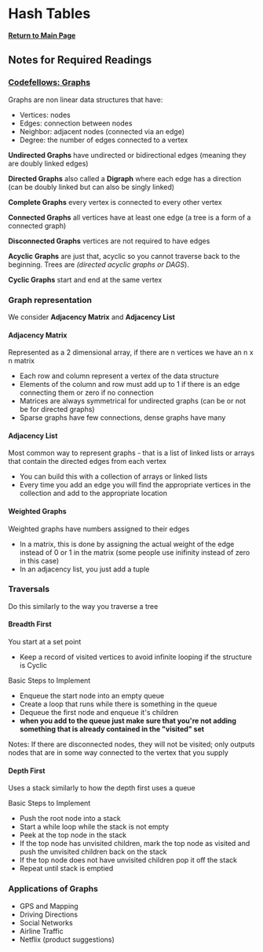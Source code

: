 # Hash Tables

**[Return to Main Page](https://annethor.github.io/reading-notes/)**

## Notes for Required Readings

### [Codefellows: Graphs](https://codefellows.github.io/common_curriculum/data_structures_and_algorithms/Code_401/class-35/resources/graphs.html)

Graphs are non linear data structures that have:

- Vertices: nodes
- Edges: connection between nodes
- Neighbor: adjacent nodes (connected via an edge)
- Degree: the number of edges connected to a vertex

**Undirected Graphs** have undirected or bidirectional edges (meaning they are doubly linked edges)

**Directed Graphs** also called a **Digraph** where each edge has a direction (can be doubly linked but can also be singly linked)

**Complete Graphs** every vertex is connected to every other vertex

**Connected Graphs** all vertices have at least one edge (a tree is a form of a connected graph)

**Disconnected Graphs** vertices are not required to have edges

**Acyclic Graphs** are just that, acyclic so you cannot traverse back to the beginning. Trees are *(directed acyclic graphs or DAGS*).

**Cyclic Graphs** start and end at the same vertex

### Graph representation

We consider **Adjacency Matrix** and **Adjacency List**

#### Adjacency Matrix
Represented as a 2 dimensional array, if there are n vertices we have an n x n matrix
- Each row and column represent a vertex of the data structure
- Elements of the column and row must add up to 1 if there is an edge connecting them or zero if no connection
- Matrices are always symmetrical for undirected graphs (can be or not be for directed graphs)
- Sparse graphs have few connections, dense graphs have many

#### Adjacency List
Most common way to represent graphs - that is a list of linked lists or arrays that contain the directed edges from each vertex
- You can build this with a collection of arrays or linked lists
- Every time you add an edge you will find the appropriate vertices in the collection and add to the appropriate location

#### Weighted Graphs
Weighted graphs have numbers assigned to their edges
- In a matrix, this is done by assigning the actual weight of the edge instead of 0 or 1 in the matrix (some people use inifinity instead of zero in this case)
- In an adjacency list, you just add a tuple

### Traversals
Do this similarly to the way you traverse a tree

#### Breadth First
You start at a set point
- Keep a record of visited vertices to avoid infinite looping if the structure is Cyclic

Basic Steps to Implement
- Enqueue the start node into an empty queue
- Create a loop that runs while there is something in the queue
- Dequeue the first node and enqueue it's children
- **when you add to the queue just make sure that you're not adding something that is already contained in the "visited" set**

Notes: If there are disconnected nodes, they will not be visited; only outputs nodes that are in some way connected to the vertex that you supply

#### Depth First
Uses a stack similarly to how the depth first uses a queue

Basic Steps to Implement
- Push the root node into a stack
- Start a while loop while the stack is not empty
- Peek at the top node in the stack
- If the top node has unvisited children, mark the top node as visited and push the unvisited children back on the stack
- If the top node does not have unvisited children pop it off the stack
- Repeat until stack is emptied

### Applications of Graphs

- GPS and Mapping
- Driving Directions
- Social Networks
- Airline Traffic
- Netflix (product suggestions)
